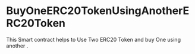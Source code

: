# BuyOneERC20TokenUsingAnotherERC20Token
This Smart contract helps to Use Two ERC20 Token and buy One using another .
